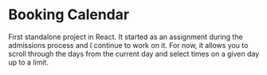 # Booking Calendar

First standalone project in React. 
It started as an assignment during the admissions process and I continue to work on it. 
For now, it allows you to scroll through the days from the current day and select times on a given day up to a limit.

